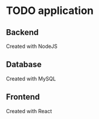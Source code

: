 # TODO application

## Backend

Created with NodeJS

## Database

Created with MySQL

## Frontend

Created with React
